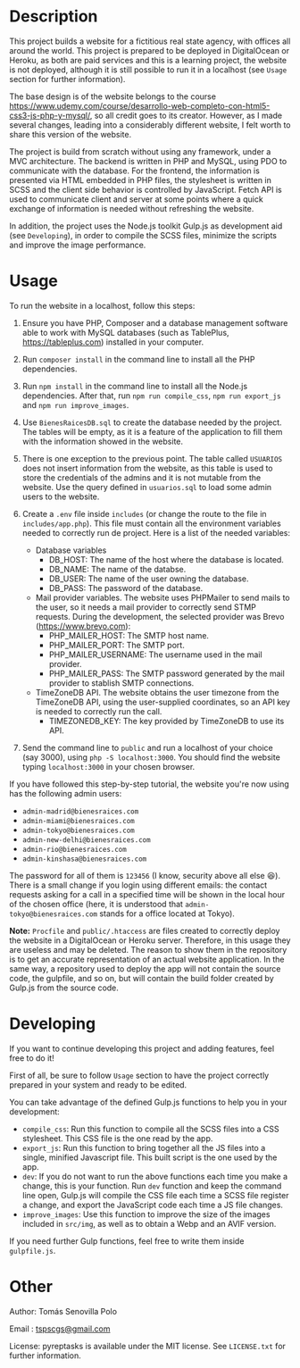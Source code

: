 Description
===========

This project builds a website for a fictitious real state agency, with offices all around the world. This project is prepared to be deployed in DigitalOcean or Heroku, as both are paid services and this is a learning project, the website is not deployed, although it is still possible to run it in a localhost (see `Usage` section for further information).

The base design is of the website belongs to the course https://www.udemy.com/course/desarrollo-web-completo-con-html5-css3-js-php-y-mysql/, so all credit goes to its creator. However, as I made several changes, leading into a considerably different website, I felt worth to share this version of the website. 

The project is build from scratch without using any framework, under a MVC architecture. The backend is written in PHP and MySQL, using PDO to communicate with the database. For the frontend, the information is presented via HTML embedded in PHP files, the stylesheet is written in SCSS and the client side behavior is controlled by JavaScript. Fetch API is used to communicate client and server at some points where a quick exchange of information is needed without refreshing the website. 

In addition, the project uses the Node.js toolkit Gulp.js as development aid (see `Developing`), in order to compile the SCSS files, minimize the scripts and improve the image performance.

Usage
======

To run the website in a localhost, follow this steps: 

1. Ensure you have PHP, Composer and a database management software able to work with MySQL databases (such as TablePlus, https://tableplus.com) installed in your computer. 

2. Run `composer install` in the command line to install all the PHP dependencies.

3. Run `npm install` in the command line to install all the Node.js dependencies. After that, run `npm run compile_css`, `npm run export_js` and `npm run improve_images`.

4. Use `BienesRaicesDB.sql` to create the database needed by the project. The tables will be empty, as it is a feature of the application to fill them with the information showed in the website.

5. There is one exception to the previous point. The table called `USUARIOS` does not insert information from the website, as this table is used to store the credentials of the admins and it is not mutable from the website. Use the query defined in `usuarios.sql` to load some admin users to the website. 

6. Create a `.env` file inside `includes` (or change the route to the file in `includes/app.php`). This file must contain all the environment variables needed to correctly run de project. Here is a list of the needed variables:

    - Database variables
        - DB_HOST: The name of the host where the database is located.
        - DB_NAME: The name of the databse.
        - DB_USER: The name of the user owning the database.
        - DB_PASS: The password of the database.
    - Mail provider variables. The website uses PHPMailer to send mails to the user, so it needs a mail provider to correctly send STMP requests. During the development, the selected provider was Brevo (https://www.brevo.com):
        - PHP_MAILER_HOST: The SMTP host name.
        - PHP_MAILER_PORT: The SMTP port.
        - PHP_MAILER_USERNAME: The username used in the mail provider.
        - PHP_MAILER_PASS: The SMTP password generated by the mail provider to stablish SMTP connections.
    - TimeZoneDB API. The website obtains the user timezone from the TimeZoneDB API, using the user-supplied coordinates, so an API key is needed to correctly run the call.
        - TIMEZONEDB_KEY: The key provided by TimeZoneDB to use its API.

7. Send the command line to `public` and run a localhost of your choice (say 3000), using `php -S localhost:3000`. You should find the website typing `localhost:3000` in your chosen browser.

If you have followed this step-by-step tutorial, the website you're now using has the following admin users:
- `admin-madrid@bienesraices.com`
- `admin-miami@bienesraices.com`
- `admin-tokyo@bienesraices.com`
- `admin-new-delhi@bienesraices.com`
- `admin-rio@bienesraices.com`
- `admin-kinshasa@bienesraices.com`

The password for all of them is `123456` (I know, security above all else :satisfied:). There is a small change if you login using different emails: the contact requests asking for a call in a specified time will be shown in the local hour of the chosen office (here, it is understood that `admin-tokyo@bienesraices.com` stands for a office located at Tokyo).

**Note:** `Procfile` and `public/.htaccess` are files created to correctly deploy the website in a DigitalOcean or Heroku server. Therefore, in this usage they are useless and may be deleted. The reason to show them in the repository is to get an accurate representation of an actual website application. In the same way, a repository used to deploy the app will not contain the source code, the gulpfile, and so on, but will contain the build folder created by Gulp.js from the source code.

Developing
==========

If you want to continue developing this project and adding features, feel free to do it! 

First of all, be sure to follow `Usage` section to have the project correctly prepared in your system and ready to be edited. 

You can take advantage of the defined Gulp.js functions to help you in your development:
- `compile_css`: Run this function to compile all the SCSS files into a CSS stylesheet. This CSS file is the one read by the app.
- `export_js`: Run this function to bring together all the JS files into a single, minified Javascript file. This built script is the one used by the app.
- `dev`: If you do not want to run the above functions each time you make a change, this is your function. Run `dev` function and keep the command line open, Gulp.js will compile the CSS file each time a SCSS file register a change, and export the JavaScript code each time a JS file changes.
- `improve_images`: Use this function to improve the size of the images included in `src/img`, as well as to obtain a Webp and an AVIF version.

If you need further Gulp functions, feel free to write them inside `gulpfile.js`.

Other
=====

Author: Tomás Senovilla Polo

Email : tspscgs@gmail.com

License: pyreptasks is available under the MIT license. See `LICENSE.txt` for further information.
